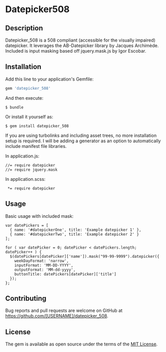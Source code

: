 Datepicker508
====
[gem]: https://rubygems.org/gems/datepicker_508


Description
-----------
Datepicker_508 is a 508 compliant (accessible for the visually impaired) datepicker. It leverages the AB-Datepicker library by Jacques Archimède. Included is input masking based off jquery.mask.js by Igor Escobar.

Installation
------------

Add this line to your application's Gemfile:

```ruby
gem 'datepicker_508'
```

And then execute:

    $ bundle

Or install it yourself as:

    $ gem install datepicker_508
    
If you are using turbolinks and including asset trees, no more installation setup is required. I will be adding a generator as an option to automatically include manifest file libraries.

In application.js:

```
//= require datepicker
//= require jquery.mask
```

In application.scss:

```
 *= require datepicker
```

Usage
-----

Basic usage with included mask:

```
var datePickers = [
  { name: '#datepickerOne', title: 'Example datepicker 1' },
  { name: '#datepickerTwo', title: 'Example datepicker 2' }
];

for ( var datePicker = 0; datePicker < datePickers.length; datePicker++ ) {
  $(datePickers[datePicker]['name']).mask("99-99-9999").datepicker({
    weekDayFormat: 'narrow',
    inputFormat: 'MM-DD-YYYY',
    outputFormat: 'MM-dd-yyyy',
    buttonTitle: datePickers[datePicker]['title']
  });
};
```

Contributing
------------

Bug reports and pull requests are welcome on GitHub at https://github.com/[USERNAME]/datepicker_508.

License
-------

The gem is available as open source under the terms of the [MIT License](http://opensource.org/licenses/MIT).

